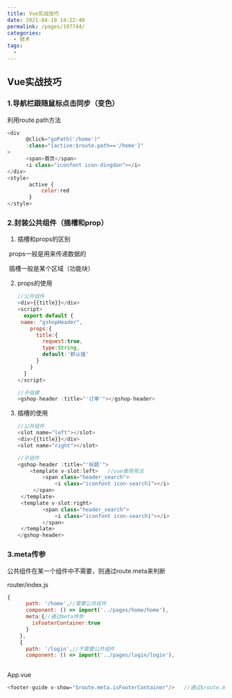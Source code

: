 ```yaml
---
title: Vue实战技巧
date: 2021-04-19 14:22:40
permalink: /pages/197744/
categories:
  - 技术
tags:
  - 
---
```

## Vue实战技巧

### 1.导航栏跟随鼠标点击同步（变色）

利用route.path方法

```js
<div
      @click="goPath('/home')"
      :class="{active:$route.path=='/home'}"
>
      <span>首页</span>
      <i class="iconfont icon-dingdan"></i>
</div>
<style>
       active {
           color:red
       }   
</style>         
```

### 2.封装公共组件（插槽和prop）

1. 插槽和props的区别

​	props一般是用来传递数据的

​	插槽一般是某个区域（功能块）

2. props的使用

   ```js
   //公共组件
   <div>{{title}}</div>
   <script>
     export default {
   	name: "gshopHeader",
       props:{
         title:{
           request:true,
           type:String,
           default:'默认值'
         }
       }
     }
   </script>
   ```

   ```js
   //子组建
   <gshop-header :title="'订单'"></gshop-header>
   ```

3. 插槽的使用

   ```js
   //公共组件
   <slot name="left"></slot>
   <div>{{title}}</div>
   <slot name="right"></slot>
   ```

   ```js
   //子组件
   <gshop-header :title="'标题'">
       <template v-slot:left>   //vue推荐用法
           <span class="header_search">
               <i class="iconfont icon-search1"></i>
   		</span>
   	</template>
   	<template v-slot:right>
           <span class="header_search">
               <i class="iconfont icon-search1"></i>
           </span>
   	</template>
   </gshop-header>
   ```

   

### 3.meta传参

公共组件在某一个组件中不需要，则通过route.meta来判断

router/index.js

```js
{
      path: '/home',//需要公共组件
      component: () => import('../pages/home/home'),
      meta:{//通过meta传参
        isFooterContainer:true
      }
    },
    {
      path: '/login',//不需要公共组件
      component: () => import('../pages/login/login'),
      

```

App.vue

```js
<footer-guide v-show="$route.meta.isFooterContainer"/>   //通过$route.meta来判断
```
